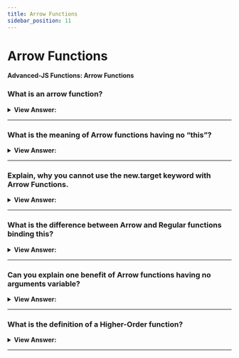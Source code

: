 ```yaml
---
title: Arrow Functions
sidebar_position: 11
---
```


# Arrow Functions

**Advanced-JS Functions: Arrow Functions**

<head>
  <title>Arrow Functions - JavaScript Interview Questions & Answers</title>
  <meta charSet="utf-8" />
</head>

### What is an arrow function?

<details>
  <summary><strong>View Answer:</strong></summary>
  <div>
  <div><strong>Interview Response:</strong> An arrow function is a compact alternative to a traditional function expression but is limited and cannot be used in all situations. Arrow Functions do not have their own bindings to “this” or super and should not be used as methods. They also do not have access to the arguments or new.target keywords. It should also be noted that arrow functions are not agreeable with the call, apply, and bind methods that generally rely on establishing scope. They also cannot be used as constructors and cannot use yield, within its own body.
</div><br />
  <div><strong className="codeExample">Code Example:</strong><br /><br />

  <div></div>

```js
// Traditional Function
function (a){
  return a + 100;
}

// Arrow Function Break Down

// 1. Remove the word "function" and place arrow between
// the argument and opening body bracket
const arrowFunc = (a) => {
  return a + 100;
}

// 2. Remove the body brackets and word "return" -- the return is implied.
const arrowFunc = (a) => a + 100;

// 3. Remove the argument parentheses
const arrowFunc = a => a + 100;

console.log(arrowFunc(200)); // logs 300

```

  </div>
  </div>
</details>

---

### What is the meaning of Arrow functions having no “this”?

<details>
  <summary><strong>View Answer:</strong></summary>
  <div>
  <div><strong>Interview Response:</strong> Arrow functions have no “this” means that whenever “this” is used in an arrow function, it starts looking up the scope to find the value of “this”. During lookup it will find that the object does not have a “this” of its own as it goes up to global scope and bound the value of this with the global scope, where it will not find anything and returns undefined.</div><br />
  <div><strong>Technical Response:</strong> Unlike regular functions, Arrow functions does not have a this of their own, only regular functions and global scope have this of their own. Which would mean that whenever this would be referred in arrow function, it will start looking up the scope to find the value of this, or in this case, during lookup it found, that the object is not having a this of its own, hence, it went up to global scope and bound the value of this with global scope, where it will not find anything.
  </div><br />
  <div><strong className="codeExample">Code Example:</strong><br /><br />

  <div></div>

```js
let obj = {
  a: 'object???',
  // Arrow Function
  foo: () => {
    console.log(this.a);
  }, // this.a is referencing the global this
};

let a = 'global!!!'; // global this

obj.foo(); // returns undefined

///////////////////////////////////

let obj2 = {
  b: 'object???',
  // Property Function
  foo: function () {
    console.log(this.b);
  }, // this.a is referencing the global this
};

let b = 'global!!!'; // global this
```

  </div>
  </div>
</details>

---

### Explain, why you cannot use the new.target keyword with Arrow Functions.

<details>
  <summary><strong>View Answer:</strong></summary>
  <div>
  <div><strong>Interview Response:</strong> The reason you cannot use the new.target keyword with Arrow Functions is that it has no constructor, [[construct]] method. The new.target keyword is used to check if the function is called as a constructor or not.
</div><br />
  <div><strong className="codeExample">Code Example:</strong><br /><br />

  <div></div>

```js
let X = () => {};
let Y = function () {};
// program stops here: uncaught type error
x = new X(); // X is not a constructor
y = new Y(); // Y does not execute
```

:::note
This is very straightforward and can be easily verified by the engine response to any invocation of new on arrow functions. It will result in an uncaught type error as “blank is not a constructor”.
:::

  </div>
  </div>
</details>

---

### What is the difference between Arrow and Regular functions binding this?

<details>
  <summary><strong>View Answer:</strong></summary>
  <div>
  <div><strong>Interview Response:</strong> There is a subtle difference between an arrow function and a regular function called with bind(this). The bind(this) syntax creates a “bound version” of a regular function. The arrow does not create any binding. So, the function simply does not have “this”. The lookup of “this” is made the same way as a regular variable search in the outer lexical environment.
</div>
  </div>
</details>

---

### Can you explain one benefit of Arrow functions having no arguments variable?

<details>
  <summary><strong>View Answer:</strong></summary>
  <div>
  <div><strong>Interview Response:</strong> Yes, arrow functions can be used in decorators to reduce code size. You can pass the arguments variable in a wrapper and because arrow functions do not bind to the arguments object. This gives you the ability to reduce code and write simple abstractions in JavaScript.
</div><br />
  <div><strong className="codeExample">Code Example:</strong><br /><br />

  <div></div>

```js
function defer(f, ms) {
  return function () {
    setTimeout(() => f.apply(this, arguments), ms);
  };
}

function sayHi(who) {
  alert('Hello, ' + who);
}

let sayHiDeferred = defer(sayHi, 2000);
sayHiDeferred('John'); // Hello, John after 2 seconds
```

  </div>
  </div>
</details>

---

### What is the definition of a Higher-Order function?

<details>
  <summary><strong>View Answer:</strong></summary>
  <div>
  <div><strong>Interview Response:</strong> Functions that operate on other functions, either by taking them as arguments or by returning them, are called higher-order functions.
</div><br />
  <div><strong className="codeExample">Code Example:</strong><br /><br />

  <div></div>

```js
// Higher Order Function
function greaterThan(n) {
  return (m) => m > n;
}

let greaterThan10 = greaterThan(10);
console.log(greaterThan10(11));
// → true

// We can have functions that change other functions.
function noisy(f) {
  return (...args) => {
    console.log('calling with', args);
    let result = f(...args);
    console.log('called with', args, ', returned', result);
    return result;
  };
}

noisy(Math.min)(3, 2, 1);
// → calling with [3, 2, 1]
// → called with [3, 2, 1] , returned 1

// We can even write functions that provide new types of control flow.
function unless(test, then) {
  if (!test) then();
}

repeat(3, (n) => {
  unless(n % 2 == 1, () => {
    console.log(n, 'is even');
  });
});
// → 0 is even
// → 2 is even
```

  </div>
  </div>
</details>

---
